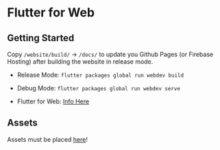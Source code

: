 # Flutter for Web

## Getting Started

Copy `/website/build/` -> `/docs/` to update you Github Pages (or Firebase Hosting) after building the website in release mode.

- Release Mode: `flutter packages global run webdev build`

- Debug Mode: `flutter packages global run webdev serve`

- Flutter for Web: [Info Here](https://github.com/flutter/flutter_web)

## Assets

Assets must be placed [here](/website/web/assets/)!
